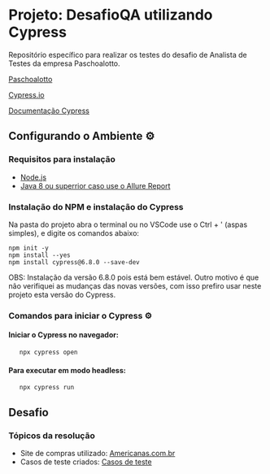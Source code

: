 # Projeto: DesafioQA utilizando Cypress

Repositório específico para realizar os testes do desafio de Analista de Testes da empresa Paschoalotto.

[Paschoalotto](https://www.paschoalotto.com.br/)

[Cypress.io](http://automationpractice.com/index.php)

[Documentação Cypress](https://docs.cypress.io/guides/overview/why-cypress.html)
## Configurando o Ambiente :gear:


### Requisitos para instalação

- [Node.js](https://nodejs.org/en/)
- [Java 8 ou superrior caso use o Allure Report](https://javadl.oracle.com/webapps/download/AutoDL?BundleId=244036_89d678f2be164786b292527658ca1605)

### Instalação do NPM e instalação do Cypress

Na pasta do projeto abra o terminal ou no VSCode use o Ctrl + ' (aspas simples), e digite os comandos abaixo:

```shell
npm init -y
npm install --yes
npm install cypress@6.8.0 --save-dev
```

OBS: Instalação da versão 6.8.0 pois está bem estável. Outro motivo é que não verifiquei as mudanças das novas versões, com isso prefiro usar neste projeto esta versão do Cypress.

### Comandos para iniciar o Cypress :gear:

#### Iniciar o Cypress no navegador:

```shell
   npx cypress open
```

#### Para executar em modo headless:

```shell
   npx cypress run
```

## Desafio

### Tópicos da resolução

- Site de compras utilizado: [Americanas.com.br](https://www.americanas.com.br/)
- Casos de teste criados: [Casos de teste](https://github.com/QuintilianoNery/DesafioQA/blob/origin/arquivos/casosDeTeste.txt)


